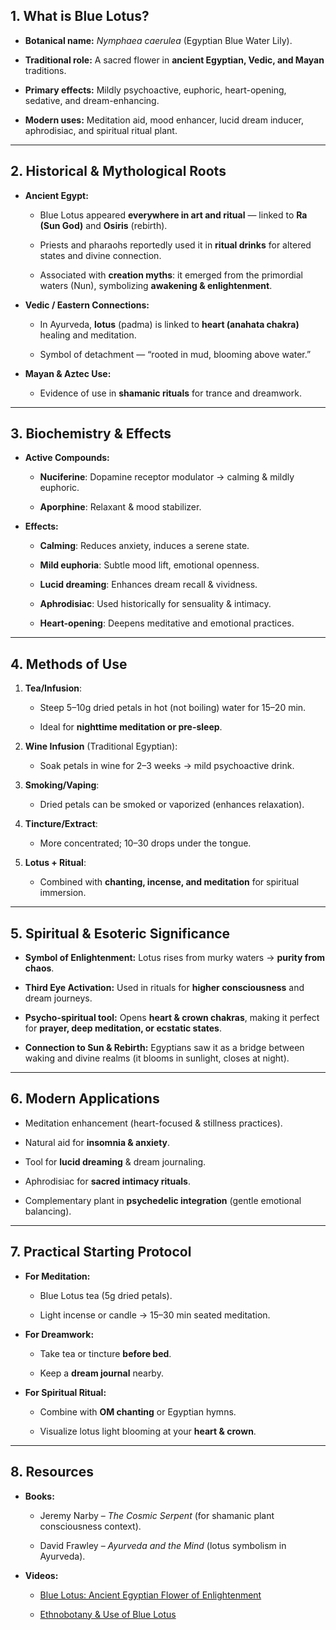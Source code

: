 ## **1. What is Blue Lotus?**

- **Botanical name:** _Nymphaea caerulea_ (Egyptian Blue Water Lily).
    
- **Traditional role:** A sacred flower in **ancient Egyptian, Vedic, and Mayan** traditions.
    
- **Primary effects:** Mildly psychoactive, euphoric, heart-opening, sedative, and dream-enhancing.
    
- **Modern uses:** Meditation aid, mood enhancer, lucid dream inducer, aphrodisiac, and spiritual ritual plant.
    

---

## **2. Historical & Mythological Roots**

- **Ancient Egypt:**
    
    - Blue Lotus appeared **everywhere in art and ritual** — linked to **Ra (Sun God)** and **Osiris** (rebirth).
        
    - Priests and pharaohs reportedly used it in **ritual drinks** for altered states and divine connection.
        
    - Associated with **creation myths**: it emerged from the primordial waters (Nun), symbolizing **awakening & enlightenment**.
        
- **Vedic / Eastern Connections:**
    
    - In Ayurveda, **lotus** (padma) is linked to **heart (anahata chakra)** healing and meditation.
        
    - Symbol of detachment — “rooted in mud, blooming above water.”
        
- **Mayan & Aztec Use:**
    
    - Evidence of use in **shamanic rituals** for trance and dreamwork.
        

---

## **3. Biochemistry & Effects**

- **Active Compounds:**
    
    - **Nuciferine**: Dopamine receptor modulator → calming & mildly euphoric.
        
    - **Aporphine**: Relaxant & mood stabilizer.
        
- **Effects:**
    
    - **Calming**: Reduces anxiety, induces a serene state.
        
    - **Mild euphoria**: Subtle mood lift, emotional openness.
        
    - **Lucid dreaming**: Enhances dream recall & vividness.
        
    - **Aphrodisiac**: Used historically for sensuality & intimacy.
        
    - **Heart-opening**: Deepens meditative and emotional practices.
        

---

## **4. Methods of Use**

1. **Tea/Infusion**:
    
    - Steep 5–10g dried petals in hot (not boiling) water for 15–20 min.
        
    - Ideal for **nighttime meditation or pre-sleep**.
        
2. **Wine Infusion** (Traditional Egyptian):
    
    - Soak petals in wine for 2–3 weeks → mild psychoactive drink.
        
3. **Smoking/Vaping**:
    
    - Dried petals can be smoked or vaporized (enhances relaxation).
        
4. **Tincture/Extract**:
    
    - More concentrated; 10–30 drops under the tongue.
        
5. **Lotus + Ritual**:
    
    - Combined with **chanting, incense, and meditation** for spiritual immersion.
        

---

## **5. Spiritual & Esoteric Significance**

- **Symbol of Enlightenment:** Lotus rises from murky waters → **purity from chaos**.
    
- **Third Eye Activation:** Used in rituals for **higher consciousness** and dream journeys.
    
- **Psycho-spiritual tool:** Opens **heart & crown chakras**, making it perfect for **prayer, deep meditation, or ecstatic states**.
    
- **Connection to Sun & Rebirth:** Egyptians saw it as a bridge between waking and divine realms (it blooms in sunlight, closes at night).
    

---

## **6. Modern Applications**

- Meditation enhancement (heart-focused & stillness practices).
    
- Natural aid for **insomnia & anxiety**.
    
- Tool for **lucid dreaming** & dream journaling.
    
- Aphrodisiac for **sacred intimacy rituals**.
    
- Complementary plant in **psychedelic integration** (gentle emotional balancing).
    

---

## **7. Practical Starting Protocol**

- **For Meditation:**
    
    - Blue Lotus tea (5g dried petals).
        
    - Light incense or candle → 15–30 min seated meditation.
        
- **For Dreamwork:**
    
    - Take tea or tincture **before bed**.
        
    - Keep a **dream journal** nearby.
        
- **For Spiritual Ritual:**
    
    - Combine with **OM chanting** or Egyptian hymns.
        
    - Visualize lotus light blooming at your **heart & crown**.
        

---

## **8. Resources**

- **Books:**
    
    - Jeremy Narby – _The Cosmic Serpent_ (for shamanic plant consciousness context).
        
    - David Frawley – _Ayurveda and the Mind_ (lotus symbolism in Ayurveda).
        
- **Videos:**
    
    - [Blue Lotus: Ancient Egyptian Flower of Enlightenment](https://www.youtube.com/watch?v=1XhG3MEiJj0)
        
    - [Ethnobotany & Use of Blue Lotus](https://www.youtube.com/watch?v=w0CE_qZ8llc)